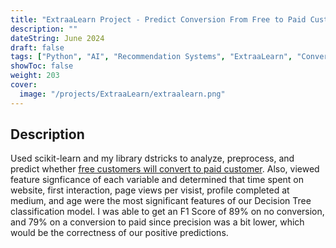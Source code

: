 ```yaml
---
title: "ExtraaLearn Project - Predict Conversion From Free to Paid Customers"
description: ""
dateString: June 2024
draft: false
tags: ["Python", "AI", "Recommendation Systems", "ExtraaLearn", "Conversion"]
showToc: false
weight: 203
cover:
  image: "/projects/ExtraaLearn/extraalearn.png"
---
```


<!-- ### 🔗 [Colab Notebook](https://colab.research.google.com/drive/1Q553uslYW3Ho6P1G46SOEDxOS_VmHXfJ) -->

## Description

Used scikit-learn and my library dstricks to analyze, preprocess, and predict whether [free customers will convert to paid customer](https://github.com/RJUNCC/Projects_Challenges/blob/main/Great_Learning_Projects/ExtraaLearn/nbs/PotentialCustomers.ipynb). Also, viewed feature signficance of each variable and determined that time spent on website, first interaction, page views per visist, profile completed at medium, and age were the most significant features of our Decision Tree classification model. I was able to get an F1 Score of 89% on no conversion, and 79% on a conversion to paid since precision was a bit lower, which would be the correctness of our positive predictions.

<!-- ![Attention Mechanism](/projects/news_articles/Screenshot_1.png) -->
